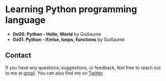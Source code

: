 # Learning Python programming language

* **0x00. Python - Hello, World** by Guillaume
* **0x01. Python - if/else, loops, functions** by Guillaume

## Contact
If you have any questions, suggestions, or feedback, feel free to reach out to me at [gmail](olufemioyindamola37@gmail.com). You can also find me on [Twitter](https://twitter.com/Yvonne_Oyinda)

